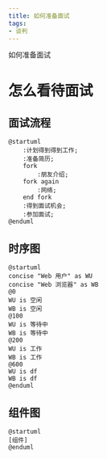 ```yaml
---
title: 如何准备面试
tags:
- 谈判
---
```

如何准备面试
<!-- more -->
# 怎么看待面试
## 面试流程
```puml
@startuml
    :计划得到得到工作;
    :准备简历;
    fork
        :朋友介绍;
    fork again
        :网络;
    end fork
    :得到面试机会;
    :参加面试;
@enduml
```
## 时序图
```puml
@startuml
concise "Web 用户" as WU
concise "Web 浏览器" as WB
@0
WU is 空闲
WB is 空闲
@100
WU is 等待中
WB is 等待中
@200
WU is 工作
WB is 工作
@600
WU is df
WB is df
@enduml
```
## 组件图
```puml
@startuml
[组件]
@enduml
```